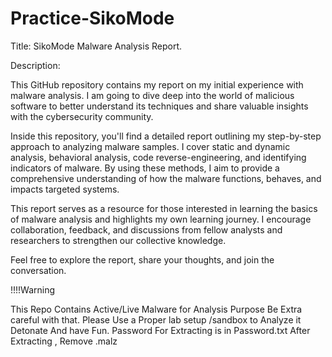 # Practice-SikoMode
Title: SikoMode Malware Analysis Report.

Description:

This GitHub repository contains my report on my initial experience with malware analysis. I am going to dive deep into the world of malicious software to better understand its techniques and share valuable insights with the cybersecurity community.

Inside this repository, you'll find a detailed report outlining my step-by-step approach to analyzing malware samples. I cover static and dynamic analysis, behavioral analysis, code reverse-engineering, and identifying indicators of malware. By using these methods, I aim to provide a comprehensive understanding of how the malware functions, behaves, and impacts targeted systems.

This report serves as a resource for those interested in learning the basics of malware analysis and highlights my own learning journey. I encourage collaboration, feedback, and discussions from fellow analysts and researchers to strengthen our collective knowledge.

Feel free to explore the report, share your thoughts, and join the conversation.


!!!!Warning

This Repo Contains Active/Live Malware for Analysis Purpose Be Extra careful with that.
Please Use a Proper lab setup /sandbox to Analyze it
Detonate And have Fun.
Password For Extracting is in Password.txt
After Extracting , Remove .malz
